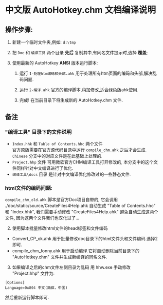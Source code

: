 # 中文版 AutoHotkey.chm 文档编译说明

## 操作步骤:

1. 新建一个临时文件夹,例如: `d:\tmp`

1. 把 `Doc` 和 `编译工具` 两个目录 **先后** 复制其中,有同名文件提示时,选择 **覆盖**;

1. 使用最新的 AutoHotkey **ANSI** 版本运行脚本:

	1. 运行 `1-处理htm编码和头部.ahk`
		用于处理所有htm页面的编码和头部,解决乱码问题.
		
	1. 运行 `2-编译.ahk`
		官方的编译脚本,稍加修改,适合绿色版ahk使用.
		
	1. 完成!
		在当前目录下将生成新的 AutoHotkey.chm 文件.

## 备注

### "编译工具" 目录下的文件说明

- `Index.hhk` 和 `Table of Contents.hhc` 两个文件	
	官方原版需要在官方源代码目录中运行 `compile_chm.ahk` 之后才会生成. `Chinese` 分支中的对应文件是在此基础上处理的.
- `Project.hhp` 文件
	可用微软官方CHM编译工具打开修改的, 本分支中的这个文件同样针对中文编译进行了优化.
- `编译工具\docs` 目录
	是针对中文编译优化修改过的一些静态文件.
	

### html文件的编码问题:

`compile_chm_old.ahk` 脚本是官方Doc项目自带的,
它会调用 ./doc/static/source/CreateFiles4Help.ahk
自动生成 "Table of Contents.hhc" 和 "Index.hhk", 
我们需要手动修改 "CreateFiles4Help.ahk" 避免自动生成这两个文件,
因为这两个文件我们也汉化过了...

2. 使用脚本批量修改html文件的head标签和文件编码
- Convert_CP_ok.ahk
  用于批量修改doc目录下的html文件头和文件编码.选择2即可.
- compile_chm_fonny.ahk
  用于启动编译.它将自动删除当前目录下的 "AutoHotkey.chm" 文件并生成新编译的同名文件.

3. 如果编译之后的chm文件左侧目录为乱码
用 hhw.exe 手动修改 "Project.hhp" 文件为:
```
[Options]
Language=0x804 中文(简体，中国)
```
然后重新运行脚本即可.